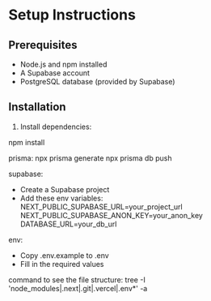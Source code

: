 # Setup Instructions

## Prerequisites

- Node.js and npm installed
- A Supabase account
- PostgreSQL database (provided by Supabase)

## Installation

1. Install dependencies:

npm install

prisma:
npx prisma generate
npx prisma db push

supabase:

- Create a Supabase project
- Add these env variables:
  NEXT_PUBLIC_SUPABASE_URL=your_project_url
  NEXT_PUBLIC_SUPABASE_ANON_KEY=your_anon_key
  DATABASE_URL=your_db_url

env:

- Copy .env.example to .env
- Fill in the required values

command to see the file structure:
tree -I 'node_modules|.next|.git|.vercel|.env\*' -a
